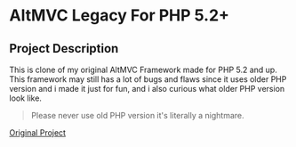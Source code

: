 # AltMVC Legacy For PHP 5.2+

## Project Description

This is clone of my original AltMVC Framework made for PHP 5.2 and up. This framework may still has a lot of bugs and flaws since it uses older PHP version and i made it just for fun, and i also curious what older PHP version look like.

> Please never use old PHP version it's literally a nightmare. 

[Original Project](https://github.com/kevinnvm/altmvc)
